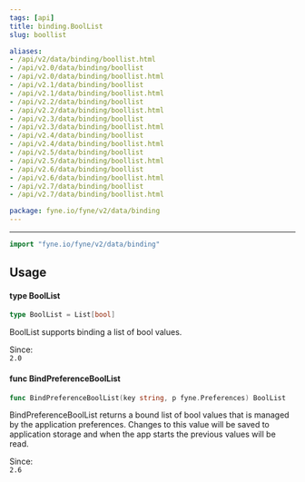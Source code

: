 ```yaml
---
tags: [api]
title: binding.BoolList
slug: boollist

aliases:
- /api/v2/data/binding/boollist.html
- /api/v2.0/data/binding/boollist
- /api/v2.0/data/binding/boollist.html
- /api/v2.1/data/binding/boollist
- /api/v2.1/data/binding/boollist.html
- /api/v2.2/data/binding/boollist
- /api/v2.2/data/binding/boollist.html
- /api/v2.3/data/binding/boollist
- /api/v2.3/data/binding/boollist.html
- /api/v2.4/data/binding/boollist
- /api/v2.4/data/binding/boollist.html
- /api/v2.5/data/binding/boollist
- /api/v2.5/data/binding/boollist.html
- /api/v2.6/data/binding/boollist
- /api/v2.6/data/binding/boollist.html
- /api/v2.7/data/binding/boollist
- /api/v2.7/data/binding/boollist.html

package: fyne.io/fyne/v2/data/binding
---
```



---
```go
import "fyne.io/fyne/v2/data/binding"
```

## Usage

#### type BoolList

```go
type BoolList = List[bool]
```

BoolList supports binding a list of bool values.


<div class="since">Since: <code>
2.0</code></div>

#### func  BindPreferenceBoolList

```go
func BindPreferenceBoolList(key string, p fyne.Preferences) BoolList
```
BindPreferenceBoolList returns a bound list of bool values that is managed by the application preferences. Changes to this value will be saved to application storage and when the app starts the previous values will be read.


<div class="since">Since: <code>
2.6</code></div>
